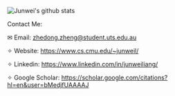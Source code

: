 
![Junwei's github stats](https://github-readme-stats.vercel.app/api?username=JunweiLiang&show_icons=true&count_private=true&hide=prs,issues&theme=default_repocard)

Contact Me:

✉ Email: zhedong.zheng@student.uts.edu.au

✧ Website: https://www.cs.cmu.edu/~junweil/

✧ Linkedin: https://www.linkedin.com/in/junweiliang/

✧ Google Scholar: https://scholar.google.com/citations?hl=en&user=bMedjfUAAAAJ
